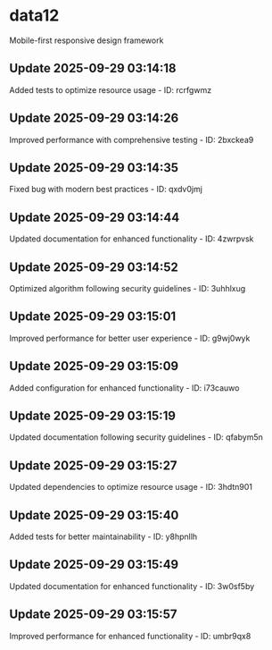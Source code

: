 # data12
Mobile-first responsive design framework

## Update 2025-09-29 03:14:18
Added tests to optimize resource usage - ID: rcrfgwmz


## Update 2025-09-29 03:14:26
Improved performance with comprehensive testing - ID: 2bxckea9


## Update 2025-09-29 03:14:35
Fixed bug with modern best practices - ID: qxdv0jmj


## Update 2025-09-29 03:14:44
Updated documentation for enhanced functionality - ID: 4zwrpvsk


## Update 2025-09-29 03:14:52
Optimized algorithm following security guidelines - ID: 3uhhlxug


## Update 2025-09-29 03:15:01
Improved performance for better user experience - ID: g9wj0wyk


## Update 2025-09-29 03:15:09
Added configuration for enhanced functionality - ID: i73cauwo


## Update 2025-09-29 03:15:19
Updated documentation following security guidelines - ID: qfabym5n


## Update 2025-09-29 03:15:27
Updated dependencies to optimize resource usage - ID: 3hdtn901


## Update 2025-09-29 03:15:40
Added tests for better maintainability - ID: y8hpnllh


## Update 2025-09-29 03:15:49
Updated documentation for enhanced functionality - ID: 3w0sf5by


## Update 2025-09-29 03:15:57
Improved performance for enhanced functionality - ID: umbr9qx8

